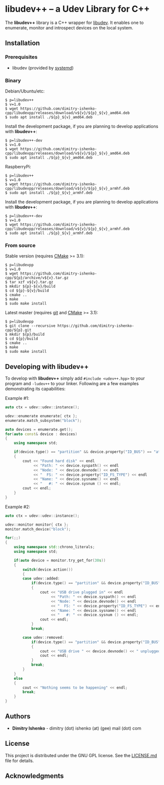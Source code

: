 # libudev++ – a Udev Library for C++

The **libudev++** library is a C++ wrapper for
[libudev](https://www.freedesktop.org/software/systemd/man/libudev.html).
It enables one to enumerate, monitor and introspect devices on the local system.

## Installation

### Prerequisites

* libudev (provided by [systemd](https://www.freedesktop.org/wiki/Software/systemd/))

### Binary

Debian/Ubuntu/etc:

```shell
$ p=libudev++
$ v=1.0
$ wget https://github.com/dimitry-ishenko-cpp/libudevpp/releases/download/v${v}/${p}_${v}_amd64.deb
$ sudo apt install ./${p}_${v}_amd64.deb
```

Install the development package, if you are planning to develop applications with **libudev++**:

```shell
$ p=libudev++-dev
$ v=1.0
$ wget https://github.com/dimitry-ishenko-cpp/libudevpp/releases/download/v${v}/${p}_${v}_amd64.deb
$ sudo apt install ./${p}_${v}_amd64.deb
```

RaspberryPi:

```shell
$ p=libudev++
$ v=1.0
$ wget https://github.com/dimitry-ishenko-cpp/libudevpp/releases/download/v${v}/${p}_${v}_armhf.deb
$ sudo apt install ./${p}_${v}_armhf.deb
```

Install the development package, if you are planning to develop applications with **libudev++**:

```shell
$ p=libudev++-dev
$ v=1.0
$ wget https://github.com/dimitry-ishenko-cpp/libudevpp/releases/download/v${v}/${p}_${v}_armhf.deb
$ sudo apt install ./${p}_${v}_armhf.deb
```

### From source

Stable version (requires [CMake](https://cmake.org/) >= 3.1):

```shell
$ p=libudevpp
$ v=1.0
$ wget https://github.com/dimitry-ishenko-cpp/${p}/archive/v${v}.tar.gz
$ tar xzf v${v}.tar.gz
$ mkdir ${p}-${v}/build
$ cd ${p}-${v}/build
$ cmake ..
$ make
$ sudo make install
```

Latest master (requires [git](https://git-scm.com/) and [CMake](https://cmake.org/) >= 3.1):

```shell
$ p=libudevpp
$ git clone --recursive https://github.com/dimitry-ishenko-cpp/${p}.git
$ mkdir ${p}/build
$ cd ${p}/build
$ cmake ..
$ make
$ sudo make install
```

## Developing with libudev++

To develop with **libudev++** simply add `#include <udev++.hpp>` to your program
and `-ludev++` to your linker. Following are a few examples demonstrating its
capabilities:

Example #1:

```cpp
auto ctx = udev::udev::instance();

udev::enumerate enumerate{ ctx };
enumerate.match_subsystem("block");

auto devices = enumerate.get();
for(auto const& device : devices)
{
    using namespace std;

    if(device.type() == "partition" && device.property("ID_BUS") == "ata")
    {
        cout << "Found hard disk" << endl
             << "Path: " << device.syspath() << endl
             << "Node: " << device.devnode() << endl
             << "  FS: " << device.property("ID_FS_TYPE") << endl
             << "Name: " << device.sysname() << endl
             << "   #: " << device.sysnum () << endl;
        cout << endl;
    }
}
```

Example #2:
```cpp
auto ctx = udev::udev::instance();

udev::monitor monitor{ ctx };
monitor.match_device("block");

for(;;)
{
    using namespace std::chrono_literals;
    using namespace std;

    if(auto device = monitor.try_get_for(30s))
    {
        switch(device.action())
        {
        case udev::added:
            if(device.type() == "partition" && device.property("ID_BUS") == "usb")
            {
                cout << "USB drive plugged in" << endl
                     << "Path: " << device.syspath() << endl
                     << "Node: " << device.devnode() << endl
                     << "  FS: " << device.property("ID_FS_TYPE") << endl
                     << "Name: " << device.sysname() << endl
                     << "   #: " << device.sysnum () << endl;
                cout << endl;
            }
            break;

        case udev::removed:
            if(device.type() == "partition" && device.property("ID_BUS") == "usb")
            {
                cout << "USB drive " << device.devnode() << " unplugged" << endl;
                cout << endl;
            }
            break;
        }
    }
    else
    {
        cout << "Nothing seems to be happening" << endl;
        break;
    }
}
```

## Authors

* **Dimitry Ishenko** - dimitry (dot) ishenko (at) (gee) mail (dot) com

## License

This project is distributed under the GNU GPL license. See the
[LICENSE.md](LICENSE.md) file for details.

## Acknowledgments

